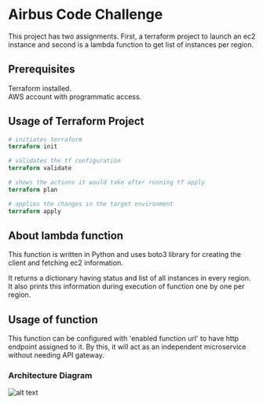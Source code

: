 # Airbus Code Challenge

This project has two assignments. First, a terraform project to launch an ec2 instance and second is a lambda function to get list of instances per region.

## Prerequisites

Terraform installed.  
AWS account with programmatic access.


## Usage of Terraform Project

```terraform
# initiates terraform
terraform init

# validates the tf configuration
terraform validate

# shows the actions it would take after running tf apply
terraform plan

# applies the changes in the target environment
terraform apply
```

## About lambda function
This function is written in Python and uses boto3 library for creating the client and fetching ec2 information.  

It returns a dictionary having status and list of all instances in every region. It also prints this information during execution of function one by one per region.

## Usage of function
This function can be configured with 'enabled function url' to have http endpoint assigned to it. By this, it will act as an independent microservice without needing API gateway.

### Architecture Diagram
![alt text](https://embed.creately.com/MNmlm5hwWPC?token=kDeKrHzIIeg5WdOw&type=svg)